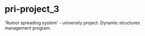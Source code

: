 # pri-project_3

'Rumor spreading system' - university project.
Dynamic structures management program. 
